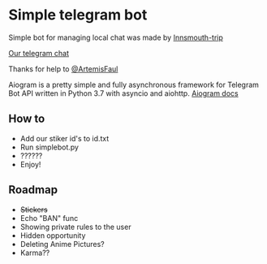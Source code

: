 # Simple telegram bot
Simple bot for managing local chat was made by [Innsmouth-trip](https://t.me/Orkid3a)

[Our telegram chat](https://t.me/linuxsucks)

Thanks for help to [@ArtemisFaul](https://bitbucket.org/1024rk/) 

Аiogram is a pretty simple and fully asynchronous framework for Telegram Bot API written in Python 3.7 with asyncio and aiohttp.
[Aiogram docs](https://docs.aiogram.dev/en/latest/index.html)

## How to
* Add our stiker id's to id.txt
* Run simplebot.py
* ??????
* Enjoy!


## Roadmap
* ~~Stickers~~
* Echo "BAN" func
* Showing private rules to the user
* Hidden opportunity 
* Deleting Anime Pictures?
* Karma??
